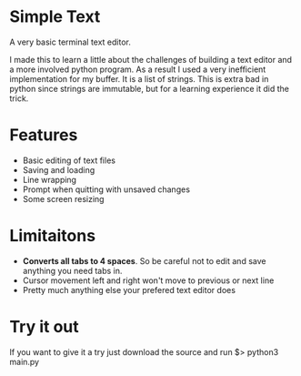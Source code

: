 # Simple Text

A very basic terminal text editor.

I made this to learn a little about the challenges of building a text editor and a more involved python program.
As a result I used a very inefficient implementation for my buffer. It is a list of strings.
This is extra bad in python since strings are immutable, but for a learning experience it did the trick.

# Features
- Basic editing of text files
- Saving and loading
- Line wrapping
- Prompt when quitting with unsaved changes
- Some screen resizing

# Limitaitons
- **Converts all tabs to 4 spaces**. So be careful not to edit and save anything you need tabs in.
- Cursor movement left and right won't move to previous or next line
- Pretty much anything else your prefered text editor does

# Try it out
If you want to give it a try just download the source and run $> python3 main.py
